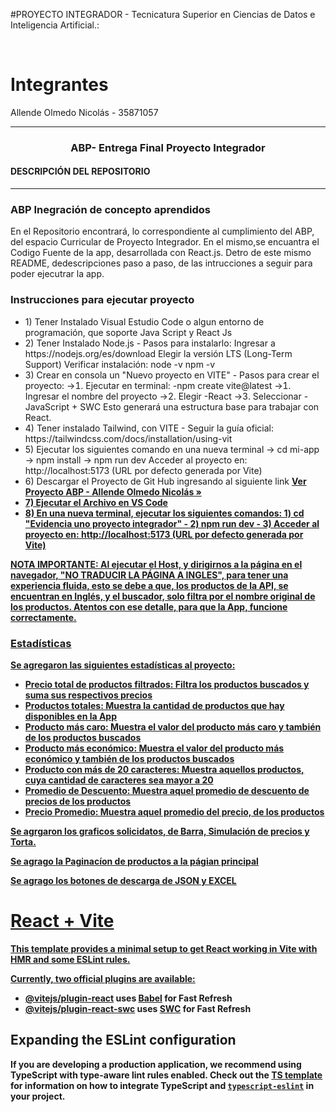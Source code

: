 #PROYECTO INTEGRADOR - Tecnicatura Superior en Ciencias de Datos e Inteligencia Artificial.: 

 <br />
    
# Integrantes

Allende Olmedo Nicolás - 35871057

<hr />

<h3 align="center">ABP- Entrega Final Proyecto Integrador</h3>

<h4><strong>DESCRIPCIÓN DEL REPOSITORIO</strong></h4>
<hr/>
<h3><strong> ABP Inegración de concepto aprendidos</strong></h3>

<p> En el Repositorio encontrará, lo correspondiente al cumplimiento del ABP, del espacio Curricular de Proyecto Integrador. En el mismo,se encuantra el Codigo Fuente de la app, desarrollada con React.js. Detro de este mismo README, dedescripciones paso a paso, de las intrucciones a seguir para poder ejecutrar la app.</p>

<h3>Instrucciones para ejecutar proyecto</h3>

<ul>
  <li> 1) Tener Instalado Visual Estudio Code o algun entorno de programación, que soporte Java Script y React Js</li>
  <li> 2) Tener Instalado Node.js - Pasos para instalarlo:
 Ingresar a 
https://nodejs.org/es/download
 Elegir la versión LTS Long-Term Support)
 Verificar instalación:
 node -v
 npm -v </li> 
  <li> 3) Crear en consola un "Nuevo proyecto en VITE" -  Pasos para crear el proyecto:
 -> Ejecutar en terminal:
 -npm create vite@latest
 -> Ingresar el nombre del proyecto
 -> Elegir 
-React
 -> Seleccionar 
-JavaScript  SWC
 Esto generará una estructura base para trabajar con React. </li>
  <li> 4) Tener instalado Tailwind, con VITE -  Seguir la guía oficial: 
https://tailwindcss.com/docs/installation/using-vit </li>
  <li> 5) Ejecutar los siguientes comando en una nueva terminal 
  -> cd mi-app 
 -> npm install
 -> npm run dev
 Acceder al proyecto en:
 http://localhost:5173 (URL por defecto generada por Vite) </li>
  <li> 6) Descargar el Proyecto de Git Hub ingresando al siguiente link <a href="https://github.com/AllendeNicolas/ABP-Proyecto-Integrador-ISPC/tree/main/src"><strong>Ver Proyecto ABP - Allende Olmedo Nicolás »</strong</a> </li>
  <li> 7) Ejecutar el Archivo en VS Code</li>
  <li> 8) En una nueva terminal, ejecutar los siguientes comandos: 1) cd "Evidencia uno proyecto integrador" - 2) npm run dev - 3) Acceder al proyecto en:
 http://localhost:5173 (URL por defecto generada por Vite) </li>
</ul>

<p><strong>NOTA IMPORTANTE: Al ejecutar el Host, y dirigirnos a la página en el navegador, "NO TRADUCIR LA PÁGINA A INGLES", para tener una experiencia fluida, esto se debe a que, los productos de la API, se encuentran en Inglés, y el buscador, solo filtra por el nombre original de los productos. Atentos con ese detalle, para que la App, funcione correctamente.</strong></p>

<h3>Estadísticas</h3>

<p>Se agregaron las siguientes estadísticas al proyecto: 
<ul>
 <li>Precio total de productos filtrados: Filtra los productos buscados y suma sus respectivos precios</li>
 <li>Productos totales: Muestra la cantidad de productos que hay disponibles en la App</li> 
 <li>Producto más caro: Muestra el valor del producto más caro y también de los productos buscados</li>
 <li>Producto más económico: Muestra el valor del producto más económico y también de los productos buscados</li>
 <li>Producto con más de 20 caracteres: Muestra aquellos productos, cuya cantidad de caracteres sea mayor a 20</li>
  <li>Promedio de Descuento: Muestra aquel promedio de descuento de precios de los productos</li>
  <li>Precio Promedio: Muestra aquel promedio del precio, de los productos</li>
</ul></p>

<p>Se agrgaron los graficos solicidatos, de Barra, Simulación de precios y Torta.</p>

<p>Se agrago la Paginacíon de productos a la págian principal</p>

<p>Se agrago los botones de descarga de JSON y EXCEL</p>






# React + Vite

This template provides a minimal setup to get React working in Vite with HMR and some ESLint rules.

Currently, two official plugins are available:

- [@vitejs/plugin-react](https://github.com/vitejs/vite-plugin-react/blob/main/packages/plugin-react) uses [Babel](https://babeljs.io/) for Fast Refresh
- [@vitejs/plugin-react-swc](https://github.com/vitejs/vite-plugin-react/blob/main/packages/plugin-react-swc) uses [SWC](https://swc.rs/) for Fast Refresh

## Expanding the ESLint configuration

If you are developing a production application, we recommend using TypeScript with type-aware lint rules enabled. Check out the [TS template](https://github.com/vitejs/vite/tree/main/packages/create-vite/template-react-ts) for information on how to integrate TypeScript and [`typescript-eslint`](https://typescript-eslint.io) in your project.
